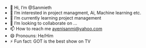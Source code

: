 - 👋 Hi, I’m @Sanmieth
- 👀 I’m interested in project managment, Ai, Machine learning etc.
- 🌱 I’m currently learning project management
- 💞️ I’m looking to collaborate on ...
- 📫 How to reach me ayenisanmi@yahoo.com
- 😄 Pronouns: He/Him
- ⚡ Fun fact: GOT is the best show on TV

<!---
Sanmieth/Sanmieth is a ✨ special ✨ repository because its `README.md` (this file) appears on your GitHub profile.
You can click the Preview link to take a look at your changes.
--->
